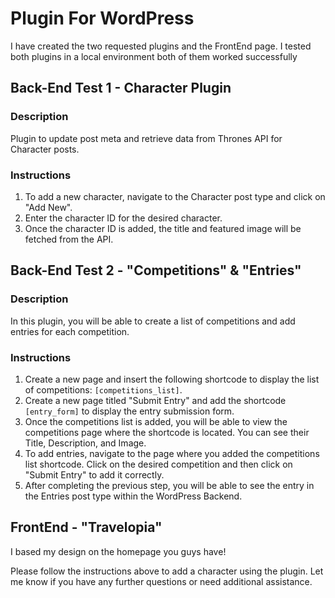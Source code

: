 # Plugin For WordPress

I have created the two requested plugins and the FrontEnd page. I tested both plugins in a local environment both of them worked successfully

## Back-End Test 1 - Character Plugin

### Description

Plugin to update post meta and retrieve data from Thrones API for Character posts.

### Instructions

1. To add a new character, navigate to the Character post type and click on "Add New".
2. Enter the character ID for the desired character.
3. Once the character ID is added, the title and featured image will be fetched from the API.

## Back-End Test 2 - "Competitions" & "Entries"

### Description

In this plugin, you will be able to create a list of competitions and add entries for each competition.

### Instructions

1. Create a new page and insert the following shortcode to display the list of competitions: `[competitions_list]`.
2. Create a new page titled "Submit Entry" and add the shortcode `[entry_form]` to display the entry submission form.
3. Once the competitions list is added, you will be able to view the competitions page where the shortcode is located. You can see their Title, Description, and Image.
4. To add entries, navigate to the page where you added the competitions list shortcode. Click on the desired competition and then click on "Submit Entry" to add it correctly.
5. After completing the previous step, you will be able to see the entry in the Entries post type within the WordPress Backend.

## FrontEnd - "Travelopia"

I based my design on the homepage you guys have!

Please follow the instructions above to add a character using the plugin. Let me know if you have any further questions or need additional assistance.
